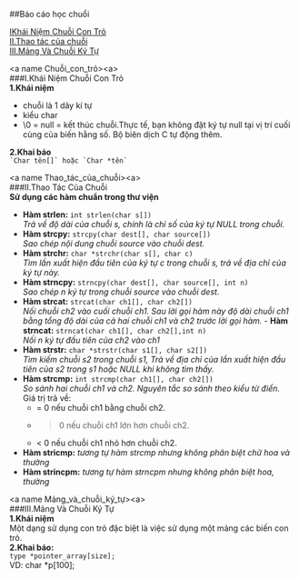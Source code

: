 ##Báo cáo học chuổi  
 
[IKhái Niệm Chuỗi Con Trỏ](#Chuỗi_con_trỏ)  
[II.Thao tác của chuỗi](#Thao_tác_của_chuỗi)  
[III.Mảng Và Chuỗi Ký Tự](#Mảng_và_chuỗi_ký_tự)  

<a name Chuỗi_con_trỏ><a\>  
###I.Khái Niệm Chuỗi Con Trỏ  
**1.Khái niệm**  
- chuỗi là 1 dãy kí tự
- kiểu char
- \0 = null = kết thúc chuỗi.Thực tế, bạn không đặt ký tự null tại vị trí cuối cùng của biến hằng số. Bộ biên dịch C tự động thêm.  

**2.Khai báo**  
``` `Char tên[]` hoặc `Char *tên` ```  
  
<a name Thao_tác_của_chuỗi><a\>  
###II.Thao Tác Của Chuỗi  
**Sử dụng các hàm chuẩn trong thư viện**    
- **Hàm strlen:** `int strlen(char s[])`  
*Trả về độ dài của chuỗi s, chính là chỉ số của ký tự NULL trong chuỗi.*  
- **Hàm strcpy:** `strcpy(char dest[], char source[])`  
*Sao chép nội dung chuỗi source vào chuỗi dest.*  
- **Hàm strchr:** `char *strchr(char s[], char c)`  
*Tìm lần xuất hiện đầu tiên của ký tự c trong chuỗi s, trả về địa chỉ của ký tự này.*  
- **Hàm strncpy:** `strncpy(char dest[], char source[], int n)`    
*Sao chép n ký tự trong chuỗi source vào chuỗi dest.*  
- **Hàm strcat:** `strcat(char ch1[], char ch2[])`  
*Nối chuỗi ch2 vào cuối chuỗi ch1. Sau lời gọi hàm này độ dài chuỗi ch1 bằng tổng độ dài của cả hai chuỗi ch1 và ch2 trước lời gọi hàm.*  - **Hàm strncat:** `strncat(char ch1[], char ch2[],int n)`  
*Nối n ký tự đầu tiên của ch2 vào ch1*  
- **Hàm strstr:** `char *strstr(char s1[], char s2[])`  
*Tìm kiếm chuỗi s2 trong chuỗi s1, Trả về địa chỉ của lần xuất hiện đầu tiên của s2 trong s1 hoặc NULL khi không tìm thấy.*  
- **Hàm strcmp:** `int strcmp(char ch1[], char ch2[])`  
*So sánh hai chuỗi ch1 và ch2. Nguyên tắc so sánh theo kiểu từ điển.*  
Giá trị trả về:  
  + = 0 nếu chuỗi ch1 bằng chuỗi ch2.  
  + > 0 nếu chuỗi ch1 lớn hơn chuỗi ch2.  
  + < 0 nếu chuỗi ch1 nhỏ hơn chuỗi ch2.  
- **Hàm stricmp:** *tương tự hàm strcmp nhưng không phân biệt chữ hoa và thường*  
- **Hàm strincpm:** *tương tự hàm strncpm nhưng không phân biệt hoa, thường*  

<a name Mảng_và_chuỗi_ký_tự><a\>  
###III.Mảng Và Chuỗi Ký Tự   
**1.Khái niệm**    
Một dạng sử dụng con trỏ đặc biệt là việc sử dụng một mảng các biến con trỏ.  
**2.Khai báo:**  
`type *pointer_array[size];`  
VD: char *p[100]; 






